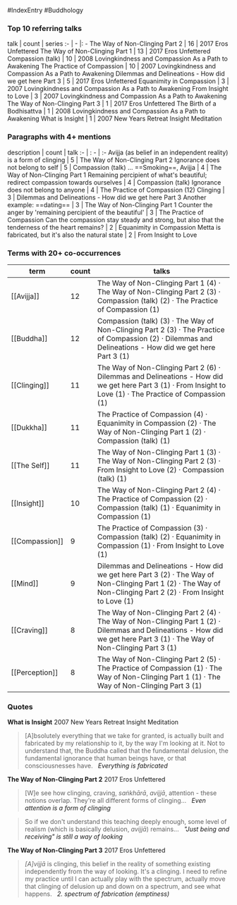 #IndexEntry #Buddhology

### Top 10 referring talks
talk | count | series
:- | - |: -
<a data-href="The Way of Non-Clinging Part 2" class="internal-link">The Way of Non-Clinging Part 2</a> | 16 | <a data-href="2017 Eros Unfettered" class="internal-link">2017 Eros Unfettered</a>
<a data-href="The Way of Non-Clinging Part 1" class="internal-link">The Way of Non-Clinging Part 1</a> | 13 | <a data-href="2017 Eros Unfettered" class="internal-link">2017 Eros Unfettered</a>
<a data-href="Compassion (talk)" class="internal-link">Compassion (talk)</a> | 10 | <a data-href="2008 Lovingkindness and Compassion As a Path to Awakening" class="internal-link">2008 Lovingkindness and Compassion As a Path to Awakening</a>
<a data-href="The Practice of Compassion" class="internal-link">The Practice of Compassion</a> | 10 | <a data-href="2007 Lovingkindness and Compassion As a Path to Awakening" class="internal-link">2007 Lovingkindness and Compassion As a Path to Awakening</a>
<a data-href="Dilemmas and Delineations - How did we get here Part 3" class="internal-link">Dilemmas and Delineations - How did we get here Part 3</a> | 5 | <a data-href="2017 Eros Unfettered" class="internal-link">2017 Eros Unfettered</a>
<a data-href="Equanimity in Compassion" class="internal-link">Equanimity in Compassion</a> | 3 | <a data-href="2007 Lovingkindness and Compassion As a Path to Awakening" class="internal-link">2007 Lovingkindness and Compassion As a Path to Awakening</a>
<a data-href="From Insight to Love" class="internal-link">From Insight to Love</a> | 3 | <a data-href="2007 Lovingkindness and Compassion As a Path to Awakening" class="internal-link">2007 Lovingkindness and Compassion As a Path to Awakening</a>
<a data-href="The Way of Non-Clinging Part 3" class="internal-link">The Way of Non-Clinging Part 3</a> | 1 | <a data-href="2017 Eros Unfettered" class="internal-link">2017 Eros Unfettered</a>
<a data-href="The Birth of a Bodhisattva" class="internal-link">The Birth of a Bodhisattva</a> | 1 | <a data-href="2008 Lovingkindness and Compassion As a Path to Awakening" class="internal-link">2008 Lovingkindness and Compassion As a Path to Awakening</a>
<a data-href="What is Insight" class="internal-link">What is Insight</a> | 1 | <a data-href="2007 New Years Retreat Insight Meditation" class="internal-link">2007 New Years Retreat Insight Meditation</a>

### Paragraphs with 4+ mentions
description | count | talk
:- | : - | :-
<a aria-label-position="top" aria-label="The Way of Non-Clinging Part 2 > Avijja as belief in an independent reality is a form of clinging" data-href="The Way of Non-Clinging Part 2#Avijja as belief in an independent reality is a form of clinging" class="internal-link">Avijja (as belief in an independent reality) is a form of clinging</a> | 5 | <a data-href="The Way of Non-Clinging Part 2" class="internal-link">The Way of Non-Clinging Part 2</a>
<a aria-label-position="top" aria-label="Compassion (talk) > Ignorance does not belong to self" data-href="Compassion (talk)#Ignorance does not belong to self" class="internal-link">Ignorance does not belong to self</a> | 5 | <a data-href="Compassion (talk)" class="internal-link">Compassion (talk)</a>
<a aria-label-position="top" aria-label="The Way of Non-Clinging Part 1 >  Smoking Avijja" data-href="The Way of Non-Clinging Part 1# Smoking Avijja" class="internal-link">... ==Smoking==, Avijja</a> | 4 | <a data-href="The Way of Non-Clinging Part 1" class="internal-link">The Way of Non-Clinging Part 1</a>
<a aria-label-position="top" aria-label="Compassion (talk) > Remaining percipient of whats beautiful; redirect compassion towards ourselves" data-href="Compassion (talk)#Remaining percipient of what's beautiful; redirect compassion towards ourselves" class="internal-link">Remaining percipient of what&#x27;s beautiful; redirect compassion towards ourselves</a> | 4 | <a data-href="Compassion (talk)" class="internal-link">Compassion (talk)</a>
<a aria-label-position="top" aria-label="The Practice of Compassion > Ignorance does not belong to anyone" data-href="The Practice of Compassion#Ignorance does not belong to anyone" class="internal-link">Ignorance does not belong to anyone</a> | 4 | <a data-href="The Practice of Compassion" class="internal-link">The Practice of Compassion</a>
<a aria-label-position="top" aria-label="Dilemmas and Delineations - How did we get here Part 3 > 12 Clinging" data-href="Dilemmas and Delineations - How did we get here Part 3#12 Clinging" class="internal-link">(12) Clinging</a> | 3 | <a data-href="Dilemmas and Delineations - How did we get here Part 3" class="internal-link">Dilemmas and Delineations - How did we get here Part 3</a>
<a aria-label-position="top" aria-label="The Way of Non-Clinging Part 1 > Another example dating" data-href="The Way of Non-Clinging Part 1#Another example dating" class="internal-link">Another example: ==dating==</a> | 3 | <a data-href="The Way of Non-Clinging Part 1" class="internal-link">The Way of Non-Clinging Part 1</a>
<a aria-label-position="top" aria-label="The Practice of Compassion > Counter the anger by remaining percipient of the beautiful" data-href="The Practice of Compassion#Counter the anger by 'remaining percipient of the beautiful'" class="internal-link">Counter the anger by &#x27;remaining percipient of the beautiful&#x27;</a> | 3 | <a data-href="The Practice of Compassion" class="internal-link">The Practice of Compassion</a>
<a aria-label-position="top" aria-label="Equanimity in Compassion > Can the compassion stay steady and strong but also that the tenderness of the heart remains" data-href="Equanimity in Compassion#Can the compassion stay steady and strong but also that the tenderness of the heart remains" class="internal-link">Can the compassion stay steady and strong, but also that the tenderness of the heart remains?</a> | 2 | <a data-href="Equanimity in Compassion" class="internal-link">Equanimity in Compassion</a>
<a aria-label-position="top" aria-label="From Insight to Love > Metta is fabricated but its also the natural state" data-href="From Insight to Love#Metta is fabricated but it's also the natural state" class="internal-link">Metta is fabricated, but it&#x27;s also the natural state</a> | 2 | <a data-href="From Insight to Love" class="internal-link">From Insight to Love</a>

### Terms with 20+ co-occurrences
term | count | talks
-|-|-
[[Avijja]] | 12 | <span class="counts"><a data-href="The Way of Non-Clinging Part 1" class="internal-link">The Way of Non-Clinging Part 1</a> (4) · <a data-href="The Way of Non-Clinging Part 2" class="internal-link">The Way of Non-Clinging Part 2</a> (3) · <a data-href="Compassion (talk)" class="internal-link">Compassion (talk)</a> (2) · <a data-href="The Practice of Compassion" class="internal-link">The Practice of Compassion</a> (1)</span> 
[[Buddha]] | 12 | <span class="counts"><a data-href="Compassion (talk)" class="internal-link">Compassion (talk)</a> (3) · <a data-href="The Way of Non-Clinging Part 2" class="internal-link">The Way of Non-Clinging Part 2</a> (3) · <a data-href="The Practice of Compassion" class="internal-link">The Practice of Compassion</a> (2) · <a data-href="Dilemmas and Delineations - How did we get here Part 3" class="internal-link">Dilemmas and Delineations - How did we get here Part 3</a> (1)</span> 
[[Clinging]] | 11 | <span class="counts"><a data-href="The Way of Non-Clinging Part 2" class="internal-link">The Way of Non-Clinging Part 2</a> (6) · <a data-href="Dilemmas and Delineations - How did we get here Part 3" class="internal-link">Dilemmas and Delineations - How did we get here Part 3</a> (1) · <a data-href="From Insight to Love" class="internal-link">From Insight to Love</a> (1) · <a data-href="The Practice of Compassion" class="internal-link">The Practice of Compassion</a> (1)</span> 
[[Dukkha]] | 11 | <span class="counts"><a data-href="The Practice of Compassion" class="internal-link">The Practice of Compassion</a> (4) · <a data-href="Equanimity in Compassion" class="internal-link">Equanimity in Compassion</a> (2) · <a data-href="The Way of Non-Clinging Part 1" class="internal-link">The Way of Non-Clinging Part 1</a> (2) · <a data-href="Compassion (talk)" class="internal-link">Compassion (talk)</a> (1)</span> 
[[The Self]] | 11 | <span class="counts"><a data-href="The Way of Non-Clinging Part 1" class="internal-link">The Way of Non-Clinging Part 1</a> (3) · <a data-href="The Way of Non-Clinging Part 2" class="internal-link">The Way of Non-Clinging Part 2</a> (3) · <a data-href="From Insight to Love" class="internal-link">From Insight to Love</a> (2) · <a data-href="Compassion (talk)" class="internal-link">Compassion (talk)</a> (1)</span> 
[[Insight]] | 10 | <span class="counts"><a data-href="The Way of Non-Clinging Part 2" class="internal-link">The Way of Non-Clinging Part 2</a> (4) · <a data-href="The Practice of Compassion" class="internal-link">The Practice of Compassion</a> (2) · <a data-href="Compassion (talk)" class="internal-link">Compassion (talk)</a> (1) · <a data-href="Equanimity in Compassion" class="internal-link">Equanimity in Compassion</a> (1)</span> 
[[Compassion]] | 9 | <span class="counts"><a data-href="The Practice of Compassion" class="internal-link">The Practice of Compassion</a> (3) · <a data-href="Compassion (talk)" class="internal-link">Compassion (talk)</a> (2) · <a data-href="Equanimity in Compassion" class="internal-link">Equanimity in Compassion</a> (1) · <a data-href="From Insight to Love" class="internal-link">From Insight to Love</a> (1)</span> 
[[Mind]] | 9 | <span class="counts"><a data-href="Dilemmas and Delineations - How did we get here Part 3" class="internal-link">Dilemmas and Delineations - How did we get here Part 3</a> (2) · <a data-href="The Way of Non-Clinging Part 1" class="internal-link">The Way of Non-Clinging Part 1</a> (2) · <a data-href="The Way of Non-Clinging Part 2" class="internal-link">The Way of Non-Clinging Part 2</a> (2) · <a data-href="From Insight to Love" class="internal-link">From Insight to Love</a> (1)</span> 
[[Craving]] | 8 | <span class="counts"><a data-href="The Way of Non-Clinging Part 2" class="internal-link">The Way of Non-Clinging Part 2</a> (4) · <a data-href="The Way of Non-Clinging Part 1" class="internal-link">The Way of Non-Clinging Part 1</a> (2) · <a data-href="Dilemmas and Delineations - How did we get here Part 3" class="internal-link">Dilemmas and Delineations - How did we get here Part 3</a> (1) · <a data-href="The Way of Non-Clinging Part 3" class="internal-link">The Way of Non-Clinging Part 3</a> (1)</span> 
[[Perception]] | 8 | <span class="counts"><a data-href="The Way of Non-Clinging Part 2" class="internal-link">The Way of Non-Clinging Part 2</a> (5) · <a data-href="The Practice of Compassion" class="internal-link">The Practice of Compassion</a> (1) · <a data-href="The Way of Non-Clinging Part 1" class="internal-link">The Way of Non-Clinging Part 1</a> (1) · <a data-href="The Way of Non-Clinging Part 3" class="internal-link">The Way of Non-Clinging Part 3</a> (1)</span> 

### Quotes
**<a data-href="What is Insight" class="internal-link">What is Insight</a>**
<span class="counts"><a data-href="2007 New Years Retreat Insight Meditation" class="internal-link">2007 New Years Retreat Insight Meditation</a></span>
> [A]bsolutely everything that we take for granted, is actually built and fabricated by my relationship to it, by the way I'm looking at it. Not to understand that, the Buddha called that the fundamental delusion, the fundamental ignorance that human beings have, or that consciousnesses have. &nbsp;&nbsp;<span class="counts">_<a aria-label-position="top" aria-label="What is Insight > Everything is fabricated" data-href="What is Insight#Everything is fabricated" class="internal-link">Everything is fabricated</a>_</span>

**<a data-href="The Way of Non-Clinging Part 2" class="internal-link">The Way of Non-Clinging Part 2</a>**
<span class="counts"><a data-href="2017 Eros Unfettered" class="internal-link">2017 Eros Unfettered</a></span>
> [W]e see how clinging, craving, _saṅkhārā_, _avijjā_, attention - these notions overlap. They're all different forms of clinging... &nbsp;&nbsp;<span class="counts">_<a aria-label-position="top" aria-label="The Way of Non-Clinging Part 2 > Even attention is a form of clinging" data-href="The Way of Non-Clinging Part 2#Even attention is a form of clinging" class="internal-link">Even attention is a form of clinging</a>_</span>

> So if we don't understand this teaching deeply enough, some level of realism (which is basically delusion, _avijjā_) remains... &nbsp;&nbsp;<span class="counts">_<a aria-label-position="top" aria-label="The Way of Non-Clinging Part 2 > Just being and receiving is still a way of looking" data-href="The Way of Non-Clinging Part 2#Just being and receiving is still a way of looking" class="internal-link">&quot;Just being and receiving&quot; is still a way of looking</a>_</span>

**<a data-href="The Way of Non-Clinging Part 3" class="internal-link">The Way of Non-Clinging Part 3</a>**
<span class="counts"><a data-href="2017 Eros Unfettered" class="internal-link">2017 Eros Unfettered</a></span>
> _[A]vijjā_ is clinging, this belief in the reality of something existing independently from the way of looking. It's a clinging. I need to refine my practice until I can actually play with the spectrum, actually move that clinging of delusion up and down on a spectrum, and see what happens. &nbsp;&nbsp;<span class="counts">_<a aria-label-position="top" aria-label="The Way of Non-Clinging Part 3 > 2 spectrum of fabrication emptiness" data-href="The Way of Non-Clinging Part 3#2 spectrum of fabrication emptiness" class="internal-link">2. spectrum of fabrication (emptiness)</a>_</span>


